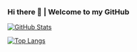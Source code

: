 ### Hi there 👋 | Welcome to my GitHub

[![GitHub Stats](https://github-readme-stats.vercel.app/api?username=daetalys&count_private=true&show_icons=true&theme=github_dark)](https://github.com/daetalys/github-readme-stats)

[![Top Langs](https://github-readme-stats.vercel.app/api/top-langs/?username=daetalys&langs_count=10&layout=compact&theme=github_dark)](https://github.com/daetalys/github-readme-stats)



<!--
**daetalys/daetalys** is a ✨ _special_ ✨ repository because its `README.md` (this file) appears on your GitHub profile.

Here are some ideas to get you started:

- 🔭 I’m currently working on ...
- 🌱 I’m currently learning ...
- 👯 I’m looking to collaborate on ...
- 🤔 I’m looking for help with ...
- 💬 Ask me about ...
- 📫 How to reach me: ...
- 😄 Pronouns: ...
- ⚡ Fun fact: ...
-->

<!--
![GH language](https://img.shields.io/github/languages/top/daetalys/daetalys)
[![GH tag](https://img.shields.io/github/v/tag/daetalys/daetalys)](https://github.com/daetalys/daetalys/tags)
[![GH release](https://img.shields.io/github/v/release/daetalys/daetalys)](https://github.com/daetalys/daetalys/releases)
![GH license](https://img.shields.io/github/license/daetalys/daetalys)
![GH stars](https://img.shields.io/github/stars/daetalys/daetalys)
![Bash CI](https://github.com/daetalys/daetalys/workflows/bash_unit%20CI/badge.svg)
![Shellcheck CI](https://github.com/daetalys/daetalys/workflows/Shellcheck%20CI/badge.svg)
![visitors](https://visitor-badge.glitch.me/badge?page_id=daetalys/daetalys)


<a href="https://github.com/daetalys/daetalys/actions">
      <img alt="Tests Passing" src="https://github.com/daetalys/workflows/Test/badge.svg" />
    </a>
    <a href="https://codecov.io/gh/daetalys/daetalys">
      <img src="https://codecov.io/gh/daetalys/daetalys/branch/master/graph/badge.svg" />
    </a>
    <a href="https://github.com/daetalys/daetalys/issues">
      <img alt="Issues" src="https://img.shields.io/github/issues/daetalys/daetalys?color=0088ff" />
    </a>
    <a href="https://github.com/daetalys/daetalys/pulls">
      <img alt="GitHub pull requests" src="https://img.shields.io/github/issues-pr/daetalys/daetalys?color=0088ff" />
    </a>
-->
